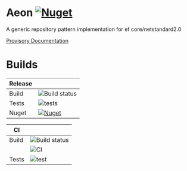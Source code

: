 
# Aeon [![Nuget](https://img.shields.io/nuget/v/Aeon.Core.Repository.svg)](https://www.nuget.org/packages/Aeon.Core.Repository)
A generic repository pattern implementation for ef core/netstandard2.0

[Provisory Documentation](https://github.com/dogguts/aeon/wiki)
# Builds
| Release |  |
|--|--|
| Build | ![Build status](https://dev.azure.com/dogguts/aeon/_apis/build/status/aeon-ASP.NET%20Core-%20Release) |
|Tests|![tests](https://img.shields.io/azure-devops/tests/dogguts/aeon/3.svg)
|Nuget|[![Nuget](https://img.shields.io/nuget/v/Aeon.Core.Repository.svg)](https://www.nuget.org/packages/Aeon.Core.Repository)

  
    
    

| CI|  |
|--|--|
| Build | ![Build status](https://dev.azure.com/dogguts/aeon/_apis/build/status/aeon-ASP.NET%20Core-CI) |
|| ![CI](https://github.com/dogguts/aeon/workflows/CI/badge.svg?branch=master) |
|Tests|![test](https://img.shields.io/azure-devops/tests/dogguts/aeon/2.svg)








